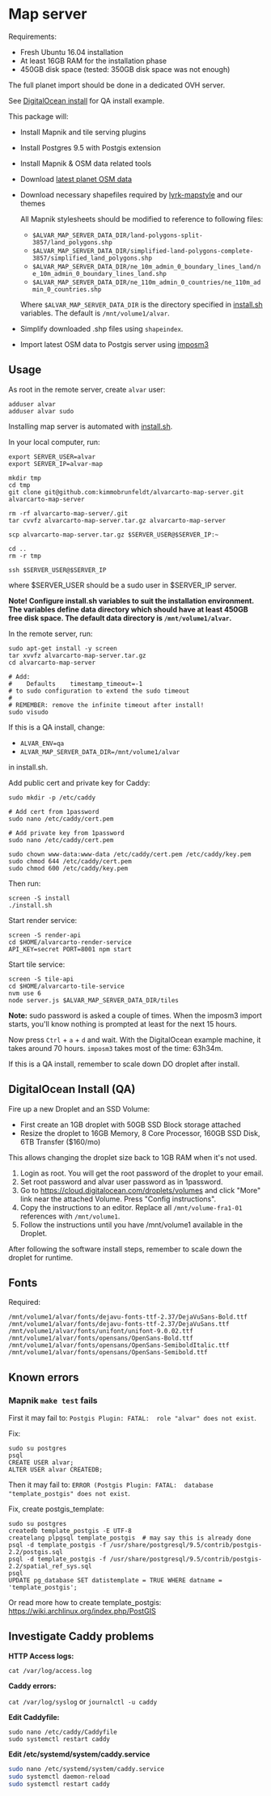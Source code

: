 # Map server

Requirements:

* Fresh Ubuntu 16.04 installation
* At least 16GB RAM for the installation phase
* 450GB disk space (tested: 350GB disk space was not enough)

The full planet import should be done in a dedicated OVH server.

See [DigitalOcean install](#digitalocean-install) for QA install example.

This package will:

* Install Mapnik and tile serving plugins
* Install Postgres 9.5 with Postgis extension
* Install Mapnik & OSM data related tools
* Download [latest planet OSM data](http://planet.openstreetmap.org/)
* Download necessary shapefiles required by [lyrk-mapstyle](https://github.com/lyrk/lyrk-mapstyle/) and our themes

    All Mapnik stylesheets should be modified to reference to following files:

    * `$ALVAR_MAP_SERVER_DATA_DIR/land-polygons-split-3857/land_polygons.shp`
    * `$ALVAR_MAP_SERVER_DATA_DIR/simplified-land-polygons-complete-3857/simplified_land_polygons.shp`
    * `$ALVAR_MAP_SERVER_DATA_DIR/ne_10m_admin_0_boundary_lines_land/ne_10m_admin_0_boundary_lines_land.shp`
    * `$ALVAR_MAP_SERVER_DATA_DIR/ne_110m_admin_0_countries/ne_110m_admin_0_countries.shp`

    Where `$ALVAR_MAP_SERVER_DATA_DIR` is the directory specified in [install.sh](install.sh)
    variables. The default is `/mnt/volume1/alvar`.
* Simplify downloaded .shp files using `shapeindex`.
* Import latest OSM data to Postgis server using [imposm3](https://github.com/omniscale/imposm3)

## Usage

As root in the remote server, create `alvar` user:

```
adduser alvar
adduser alvar sudo
```

Installing map server is automated with [install.sh](install.sh).

In your local computer, run:

```
export SERVER_USER=alvar
export SERVER_IP=alvar-map

mkdir tmp
cd tmp
git clone git@github.com:kimmobrunfeldt/alvarcarto-map-server.git alvarcarto-map-server

rm -rf alvarcarto-map-server/.git
tar cvvfz alvarcarto-map-server.tar.gz alvarcarto-map-server

scp alvarcarto-map-server.tar.gz $SERVER_USER@$SERVER_IP:~

cd ..
rm -r tmp

ssh $SERVER_USER@$SERVER_IP
```
where $SERVER_USER should be a sudo user in $SERVER_IP server.


**Note! Configure install.sh variables to suit the installation environment.
The variables define data directory which should have at least 450GB free disk
space. The default data directory is `/mnt/volume1/alvar`.**

In the remote server, run:

```
sudo apt-get install -y screen
tar xvvfz alvarcarto-map-server.tar.gz
cd alvarcarto-map-server

# Add:
#    Defaults    timestamp_timeout=-1
# to sudo configuration to extend the sudo timeout
#
# REMEMBER: remove the infinite timeout after install!
sudo visudo
```

If this is a QA install, change:

* `ALVAR_ENV=qa`
* `ALVAR_MAP_SERVER_DATA_DIR=/mnt/volume1/alvar`

in install.sh.

Add public cert and private key for Caddy:

```
sudo mkdir -p /etc/caddy

# Add cert from 1password
sudo nano /etc/caddy/cert.pem

# Add private key from 1password
sudo nano /etc/caddy/cert.pem

sudo chown www-data:www-data /etc/caddy/cert.pem /etc/caddy/key.pem
sudo chmod 644 /etc/caddy/cert.pem
sudo chmod 600 /etc/caddy/key.pem
```

Then run:

```
screen -S install
./install.sh
```

Start render service:

```
screen -S render-api
cd $HOME/alvarcarto-render-service
API_KEY=secret PORT=8001 npm start
```

Start tile service:

```
screen -S tile-api
cd $HOME/alvarcarto-tile-service
nvm use 6
node server.js $ALVAR_MAP_SERVER_DATA_DIR/tiles
```

**Note:** sudo password is asked a couple of times. When the imposm3 import starts,
you'll know nothing is prompted at least for the next 15 hours.

Now press `Ctrl` + `a` + `d` and wait. With the DigitalOcean example machine,
it takes around 70 hours. `imposm3` takes most of the time: 63h34m.


If this is a QA install, remember to scale down DO droplet after install.

## DigitalOcean Install (QA)

Fire up a new Droplet and an SSD Volume:

* First create an 1GB droplet with 50GB SSD Block storage attached
* Resize the droplet to 16GB Memory, 8 Core Processor, 160GB SSD Disk, 6TB Transfer ($160/mo)

This allows changing the droplet size back to 1GB RAM when it's not used.

1. Login as root. You will get the root password of the droplet to your email.
2. Set root password and alvar user password as in 1password.
3. Go to https://cloud.digitalocean.com/droplets/volumes and click "More" link near the attached Volume. Press "Config instructions".
4. Copy the instructions to an editor. Replace all `/mnt/volume-fra1-01` references with `/mnt/volume1`.
5. Follow the instructions until you have /mnt/volume1 available in the Droplet.

After following the software install steps, remember to scale down the droplet for runtime.

## Fonts

Required:

```
/mnt/volume1/alvar/fonts/dejavu-fonts-ttf-2.37/DejaVuSans-Bold.ttf
/mnt/volume1/alvar/fonts/dejavu-fonts-ttf-2.37/DejaVuSans.ttf
/mnt/volume1/alvar/fonts/unifont/unifont-9.0.02.ttf
/mnt/volume1/alvar/fonts/opensans/OpenSans-Bold.ttf
/mnt/volume1/alvar/fonts/opensans/OpenSans-SemiboldItalic.ttf
/mnt/volume1/alvar/fonts/opensans/OpenSans-Semibold.ttf
```


## Known errors


### Mapnik `make test` fails

First it may fail to: `Postgis Plugin: FATAL:  role "alvar" does not exist`.

Fix:
```
sudo su postgres
psql
CREATE USER alvar;
ALTER USER alvar CREATEDB;
```

Then it may fail to: `ERROR (Postgis Plugin: FATAL:  database "template_postgis" does not exist`.

Fix, create postgis_template:

```
sudo su postgres
createdb template_postgis -E UTF-8
createlang plpgsql template_postgis  # may say this is already done
psql -d template_postgis -f /usr/share/postgresql/9.5/contrib/postgis-2.2/postgis.sql
psql -d template_postgis -f /usr/share/postgresql/9.5/contrib/postgis-2.2/spatial_ref_sys.sql
psql
UPDATE pg_database SET datistemplate = TRUE WHERE datname = 'template_postgis';
```

Or read more how to create template_postgis: https://wiki.archlinux.org/index.php/PostGIS


## Investigate Caddy problems

**HTTP Access logs:**

`cat /var/log/access.log`

**Caddy errors:**

`cat /var/log/syslog` or `journalctl -u caddy`

**Edit Caddyfile:**

```
sudo nano /etc/caddy/Caddyfile
sudo systemctl restart caddy
```

**Edit /etc/systemd/system/caddy.service**

```bash
sudo nano /etc/systemd/system/caddy.service
sudo systemctl daemon-reload
sudo systemctl restart caddy
```